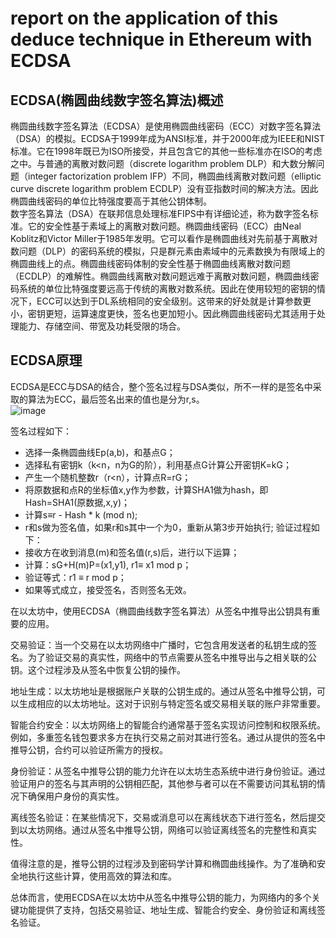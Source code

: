 # report on the application of this deduce technique in Ethereum with ECDSA
## ECDSA(椭圆曲线数字签名算法)概述

椭圆曲线数字签名算法（ECDSA）是使用椭圆曲线密码（ECC）对数字签名算法（DSA）的模拟。ECDSA于1999年成为ANSI标准，并于2000年成为IEEE和NIST标准。它在1998年既已为ISO所接受，并且包含它的其他一些标准亦在ISO的考虑之中。与普通的离散对数问题（discrete logarithm problem DLP）和大数分解问题（integer factorization problem IFP）不同，椭圆曲线离散对数问题（elliptic curve discrete logarithm problem ECDLP）没有亚指数时间的解决方法。因此椭圆曲线密码的单位比特强度要高于其他公钥体制。<br>
数字签名算法（DSA）在联邦信息处理标准FIPS中有详细论述，称为数字签名标准。它的安全性基于素域上的离散对数问题。椭圆曲线密码（ECC）由Neal Koblitz和Victor Miller于1985年发明。它可以看作是椭圆曲线对先前基于离散对数问题（DLP）的密码系统的模拟，只是群元素由素域中的元素数换为有限域上的椭圆曲线上的点。椭圆曲线密码体制的安全性基于椭圆曲线离散对数问题（ECDLP）的难解性。椭圆曲线离散对数问题远难于离散对数问题，椭圆曲线密码系统的单位比特强度要远高于传统的离散对数系统。因此在使用较短的密钥的情况下，ECC可以达到于DL系统相同的安全级别。这带来的好处就是计算参数更小，密钥更短，运算速度更快，签名也更加短小。因此椭圆曲线密码尤其适用于处理能力、存储空间、带宽及功耗受限的场合。<br>
## ECDSA原理

ECDSA是ECC与DSA的结合，整个签名过程与DSA类似，所不一样的是签名中采取的算法为ECC，最后签名出来的值也是分为r,s。<br>
![image](https://github.com/Ashl703/group-xx/assets/138503504/0c327f04-9c7c-4787-b4f7-29232addd413)

签名过程如下：<br>
* 选择一条椭圆曲线Ep(a,b)，和基点G；
* 选择私有密钥k（k<n，n为G的阶），利用基点G计算公开密钥K=kG；
* 产生一个随机整数r（r<n），计算点R=rG；
* 将原数据和点R的坐标值x,y作为参数，计算SHA1做为hash，即Hash=SHA1(原数据,x,y)；
* 计算s≡r - Hash * k (mod n);
* r和s做为签名值，如果r和s其中一个为0，重新从第3步开始执行;
验证过程如下：<br>
* 接收方在收到消息(m)和签名值(r,s)后，进行以下运算；
* 计算：sG+H(m)P=(x1,y1), r1≡ x1 mod p；
* 验证等式：r1 ≡ r mod p；
* 如果等式成立，接受签名，否则签名无效。


在以太坊中，使用ECDSA（椭圆曲线数字签名算法）从签名中推导出公钥具有重要的应用。

交易验证：当一个交易在以太坊网络中广播时，它包含用发送者的私钥生成的签名。为了验证交易的真实性，网络中的节点需要从签名中推导出与之相关联的公钥。这个过程涉及从签名中恢复公钥的操作。

地址生成：以太坊地址是根据账户关联的公钥生成的。通过从签名中推导公钥，可以生成相应的以太坊地址。这对于识别与特定签名或交易相关联的账户非常重要。

智能合约安全：以太坊网络上的智能合约通常基于签名实现访问控制和权限系统。例如，多重签名钱包要求多方在执行交易之前对其进行签名。通过从提供的签名中推导公钥，合约可以验证所需方的授权。

身份验证：从签名中推导公钥的能力允许在以太坊生态系统中进行身份验证。通过验证用户的签名与其声明的公钥相匹配，其他参与者可以在不需要访问其私钥的情况下确保用户身份的真实性。

离线签名验证：在某些情况下，交易或消息可以在离线状态下进行签名，然后提交到以太坊网络。通过从签名中推导公钥，网络可以验证离线签名的完整性和真实性。

值得注意的是，推导公钥的过程涉及到密码学计算和椭圆曲线操作。为了准确和安全地执行这些计算，使用高效的算法和库。

总体而言，使用ECDSA在以太坊中从签名中推导公钥的能力，为网络内的多个关键功能提供了支持，包括交易验证、地址生成、智能合约安全、身份验证和离线签名验证。
